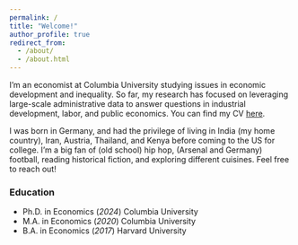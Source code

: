 ```yaml
---
permalink: /
title: "Welcome!"
author_profile: true
redirect_from: 
  - /about/
  - /about.html
---
```


I’m an economist at Columbia University studying issues in economic development and inequality. So far, my research has focused on leveraging large-scale administrative data to answer questions in industrial development, labor, and public economics. You can find my CV [here](https://parijatlal.github.io/files/lal_parijat_cv.pdf/).

I was born in Germany, and had the privilege of living in India (my home country), Iran, Austria, Thailand, and Kenya before coming to the US for college. I’m a big fan of (old school) hip hop, (Arsenal and Germany) football, reading historical fiction, and exploring different cuisines. Feel free to reach out!

### Education
* Ph.D. in Economics (_2024_)
Columbia University
* M.A. in Economics (_2020_)
Columbia University
* B.A. in Economics (_2017_)
Harvard University